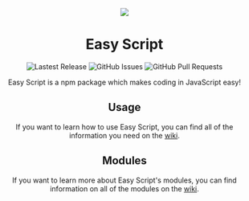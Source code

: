 <p align="center">
  <img src="https://easyscriptjs.github.io/images/cover.png">
</p>

<h1 align="center">Easy Script</h1>

<p align="center">
  <img alt="Lastest Release" src="https://img.shields.io/github/v/release/easyscriptjs/easyscript?style=for-the-badge">
  <img alt="GitHub Issues" src="https://img.shields.io/github/issues-raw/easyscriptjs/easyscript?label=Issues&style=for-the-badge">
  <img alt="GitHub Pull Requests" src="https://img.shields.io/github/issues-pr-raw/easyscriptjs/easyscript?label=Pull%20Requests&style=for-the-badge">
</p>

<p align="center">Easy Script is a npm package which makes coding in JavaScript easy!</p>

<h2 align="center">Usage</h2>
<p align="center">If you want to learn how to use Easy Script, you can find all of the information you need on the <a href="https://github.com/EasyScriptJS/EasyScript/wiki/Usage">wiki</a>.</p>

<h2 align="center">Modules</h2>
<p align="center">If you want to learn more about Easy Script's modules, you can find information on all of the modules on the <a href="https://github.com/EasyScriptJS/EasyScript/wiki/Modules">wiki</a>.</p>
